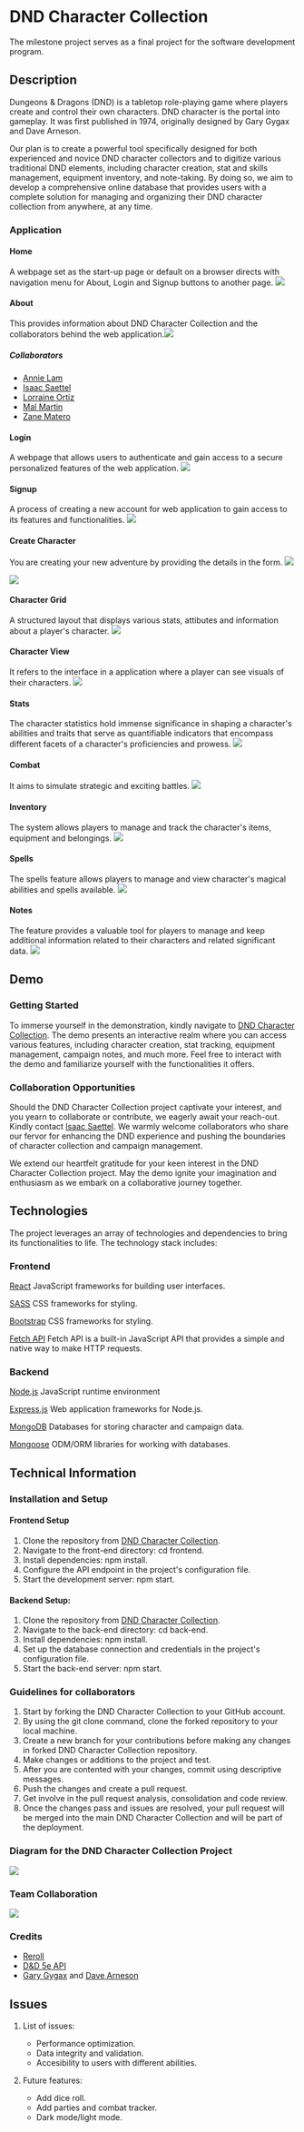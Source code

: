 # DND Character Collection

The milestone project serves as a final project for the software development program.

<!-- Description
    This is the first exposure someone may have to our application. Be sure to clearly and thoroughly describe the functionality and features of your application.
    It is perfectly acceptable to include gifs and images to more clearly describe our brilliant project. -->
## Description

Dungeons & Dragons (DND) is a tabletop role-playing game where players create and control their own characters. DND character is the portal into gameplay. It was first published in 1974, originally designed by Gary Gygax and Dave Arneson. 

Our plan is to create a powerful tool specifically designed for both experienced and novice DND character collectors and to digitize various traditional DND elements, including character creation, stat and skills management, equipment inventory, and note-taking. By doing so, we aim to develop a comprehensive online database that provides users with a complete solution for managing and organizing their DND character collection from anywhere, at any time.

### Application

#### Home

A webpage set as the start-up page or default on a browser directs with navigation menu for About, Login and Signup buttons to another page. <img src= "https://github.com/INS140/DnD-Character-Collection/blob/main/frontend/public/readmeimages/home.png">

#### About

This provides information about DND Character Collection and the collaborators behind the web application.<img src="https://github.com/INS140/DnD-Character-Collection/blob/main/frontend/public/readmeimages/about.png">

##### Collaborators

* [Annie Lam](https://github.com/annielam0623/)
* [Isaac Saettel](https://github.com/INS140/)
* [Lorraine Ortiz](https://github.com/leslieportiz/)
* [Mal Martin](https://github.com/MalMWare/)
* [Zane Matero](https://github.com/zanematero/)

#### Login

A webpage that allows users to authenticate and gain access to a secure personalized features of the web application. 
<img src="https://github.com/INS140/DnD-Character-Collection/blob/main/frontend/public/readmeimages/login.PNG">

#### Signup

A process of creating a new account for web application to gain access to its features and functionalities. <img src="https://github.com/INS140/DnD-Character-Collection/blob/main/frontend/public/readmeimages/signup.png">

#### Create Character

You are creating your new adventure by providing the details in the form. <img src="https://github.com/INS140/DnD-Character-Collection/blob/main/frontend/public/readmeimages/createcharacter1.png">

<img src="https://github.com/INS140/DnD-Character-Collection/blob/main/frontend/public/readmeimages/createcharacter2.png">

#### Character Grid

A structured layout that displays various stats, attibutes and information about a player's character. <img src="https://github.com/INS140/DnD-Character-Collection/blob/main/frontend/public/readmeimages/charactergrid.png">

#### Character View

It refers to the interface in a application where a player can see visuals of their characters. <img src="https://github.com/INS140/DnD-Character-Collection/blob/main/frontend/public/readmeimages/characterview.png">

#### Stats

The character statistics hold immense significance in shaping a character's abilities and traits that serve as quantifiable indicators that encompass different facets of a character's proficiencies and prowess. <img src="https://github.com/INS140/DnD-Character-Collection/blob/main/frontend/public/readmeimages/characterstats.png">


#### Combat

It aims to simulate strategic and exciting battles. <img src="https://github.com/INS140/DnD-Character-Collection/blob/main/frontend/public/readmeimages/charactercombat.png">

#### Inventory

The system allows players to manage and track the character's items, equipment and belongings. <img src="https://github.com/INS140/DnD-Character-Collection/blob/main/frontend/public/readmeimages/characterinventory.png">


#### Spells

The spells feature allows players to manage and view character's magical abilities and spells available. <img src="https://github.com/INS140/DnD-Character-Collection/blob/main/frontend/public/readmeimages/characterspells.png">

#### Notes

The feature provides a valuable tool for players to manage and keep additional information related to their characters and related significant data. <img src="https://github.com/INS140/DnD-Character-Collection/blob/main/frontend/public/readmeimages/characternotes.png">

<!-- Demo
    Obviously, this is only possible if a working demo of the project is already hosted somewhere.
    Including a demo of a project may make all the difference when attracting collaborators. -->
## Demo

### Getting Started 

To immerse yourself in the demonstration, kindly navigate to [DND Character Collection](https://github.com/INS140/DnD-Character-Collection/). The demo presents an interactive realm where you can access various features, including character creation, stat tracking, equipment management, campaign notes, and much more. Feel free to interact with the demo and familiarize yourself with the functionalities it offers.

### Collaboration Opportunities

Should the DND Character Collection project captivate your interest, and you yearn to collaborate or contribute, we eagerly await your reach-out. Kindly contact [Isaac Saettel](https://github.com/INS140/). We warmly welcome collaborators who share our fervor for enhancing the DND experience and pushing the boundaries of character collection and campaign management.

We extend our heartfelt gratitude for your keen interest in the DND Character Collection project. May the demo ignite your imagination and enthusiasm as we embark on a collaborative journey together.

<!-- Technologies
    Be sure to include all dependencies when listing the stack. -->
## Technologies

The project leverages an array of technologies and dependencies to bring its functionalities to life. The technology stack includes:

### Frontend

[React](https://react.dev/)
JavaScript frameworks for building user interfaces.

[SASS](https://sass-lang.com/)
CSS frameworks for styling.

[Bootstrap](https://getbootstrap.com/)
CSS frameworks for styling.

[Fetch API](https://www.javascripttutorial.net/javascript-fetch-api/)
Fetch API is a built-in JavaScript API that provides a simple and native way to make HTTP requests. 

### Backend

[Node.js](https://nodejs.org/en)
JavaScript runtime environment

[Express.js](https://expressjs.com/)
Web application frameworks for Node.js.

[MongoDB](https://www.mongodb.com/)
Databases for storing character and campaign data.

[Mongoose](https://mongoosejs.com/)
ODM/ORM libraries for working with databases.

<!-- Technical Information
    This is the place to list all installation and setup instructions. It is quite common to have separate directions for separate parts of a project (front end, back end, etc)
    Include information regarding the coding standards used in the project to ensure regularity between contributions.
    Include directions concerning how to contribute to the project. -->
## Technical Information

### Installation and Setup 

#### Frontend Setup

1. Clone the repository from [DND Character Collection](https://github.com/INS140/DnD-Character-Collection.git/).
2. Navigate to the front-end directory: cd frontend.
3. Install dependencies: npm install.
4. Configure the API endpoint in the project's configuration file.
5. Start the development server: npm start.

#### Backend Setup:

1. Clone the repository from [DND Character Collection](https://github.com/INS140/DnD-Character-Collection.git/).
2. Navigate to the back-end directory: cd back-end.
3. Install dependencies: npm install.
4. Set up the database connection and credentials in the project's configuration file.
5. Start the back-end server: npm start.

### Guidelines for collaborators

1. Start by forking the DND Character Collection to your GitHub account.
2. By using the git clone command, clone the forked repository to your local machine. 
3. Create a new branch for your contributions before making any changes in forked DND Character Collection repository.
4. Make changes or additions to the project and test.
5. After you are contented with your changes, commit using descriptive messages.
6. Push the changes and create a pull request.
7. Get involve in the pull request analysis, consolidation and code review.
8. Once the changes pass and issues are resolved, your pull request will be merged into the main DND Character Collection and will be part of the deployment. 

### Diagram for the DND Character Collection Project

<img src= "https://github.com/INS140/DnD-Character-Collection/blob/main/frontend/public/readmeimages/diagramformsp3.png">

### Team Collaboration

<img src= "https://github.com/INS140/DnD-Character-Collection/blob/main/frontend/public/readmeimages/trello.png">

### Credits

* [Reroll](https://reroll.co/)
* [D&D 5e API](https://www.dnd5eapi.co/docs/#overview)
* [Gary Gygax](https://en.wikipedia.org/wiki/Gary_Gygax) and [Dave Arneson](https://en.wikipedia.org/wiki/Dave_Arneson)

## Issues

1. List of issues: 
    * Performance optimization.
    * Data integrity and validation.
    * Accesibility to users with different abilities. 
    

2. Future features:
    * Add dice roll.
    * Add parties and combat tracker.
    * Dark mode/light mode.
    
